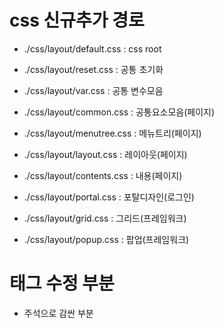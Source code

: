 # css 신규추가 경로
 * ./css/layout/default.css : css root

 * ./css/layout/reset.css : 공통 초기화
 * ./css/layout/var.css : 공통 변수모음

 * ./css/layout/common.css : 공통요소모음(페이지)
 * ./css/layout/menutree.css : 메뉴트리(페이지)
 * ./css/layout/layout.css : 레이아웃(페이지)
 * ./css/layout/contents.css : 내용(페이지)

 * ./css/layout/portal.css : 포탈디자인(로그인)

 * ./css/layout/grid.css : 그리드(프레임워크)
 * ./css/layout/popup.css : 팝업(프레임워크)


 # 태그 수정 부분
  * <!-- [renewal] 2024 --> 주석으로 감싼 부분

